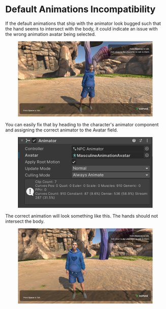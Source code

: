 # Default Animations Incompatibility

If the default animations that ship with the animator look bugged such that the hand seems to intersect with the body, it could indicate an issue with the wrong animation avatar being selected.&#x20;

<figure><img src="../../../.gitbook/assets/image (50).png" alt=""><figcaption></figcaption></figure>

You can easily fix that by heading to the character's animator component and assigning the correct animator to the Avatar field.

<figure><img src="../../../.gitbook/assets/image (52).png" alt=""><figcaption></figcaption></figure>

The correct animation will look something like this. The hands should not intersect the body.

<figure><img src="../../../.gitbook/assets/image (51).png" alt=""><figcaption></figcaption></figure>
